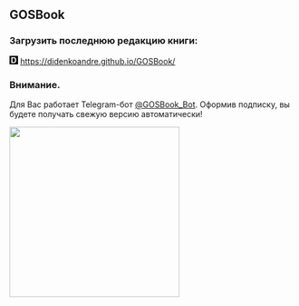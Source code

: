 ## GOSBook

### Загрузить последнюю редакцию книги: 
[<img src="https://raw.githubusercontent.com/DidenkoAndre/didenkoandre.github.io/master/favicon.png" width="15" height="15"/>](https://didenkoandre.github.io/GOSBook/) https://didenkoandre.github.io/GOSBook/

### Внимание.

Для Вас работает Telegram-бот [@GOSBook\_Bot](https://t.me/GOSBook_Bot). Оформив подписку, вы будете получать свежую версию автоматически!

[<img src="https://upload.wikimedia.org/wikipedia/commons/thumb/8/82/Telegram_logo.svg/600px-Telegram_logo.svg.png" width="300" height="300" />](https://t.me/GOSBook_Bot)



